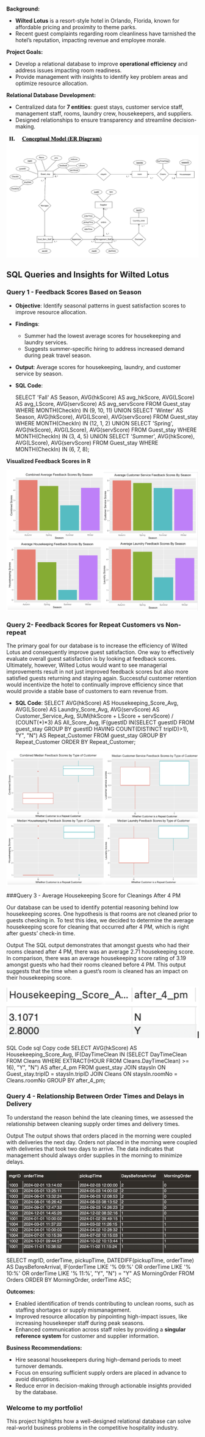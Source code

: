 **Background:**  
  - **Wilted Lotus** is a resort-style hotel in Orlando, Florida, known for affordable pricing and proximity to theme parks.  
  - Recent guest complaints regarding room cleanliness have tarnished the hotel’s reputation, impacting revenue and employee morale.  

**Project Goals:**  

  - Develop a relational database to improve **operational efficiency** and address issues impacting room readiness.  
  - Provide management with insights to identify key problem areas and optimize resource allocation.  

**Relational Database Development:**  
  - Centralized data for **7 entities**: guest stays, customer service staff, management staff, rooms, laundry crew, housekeepers, and suppliers.  
  - Designed relationships to ensure transparency and streamline decision-making.
 
![Conceptual Model ER Diagram](Conceptual%20Model%20ER%20Diagram.png)

## SQL Queries and Insights for Wilted Lotus

### Query 1 - Feedback Scores Based on Season
- **Objective**: Identify seasonal patterns in guest satisfaction scores to improve resource allocation.
- **Findings**:
  - Summer had the lowest average scores for housekeeping and laundry services.
  - Suggests summer-specific hiring to address increased demand during peak travel season.
- **Output**: Average scores for housekeeping, laundry, and customer service by season.
- **SQL Code**:
 
  SELECT 'Fall' AS Season, AVG(hkScore) AS avg_hkScore, AVG(LScore) AS avg_LScore, AVG(servScore) AS avg_servScore
  FROM Guest_stay
  WHERE MONTH(CheckIn) IN (9, 10, 11)
  UNION
  SELECT 'Winter' AS Season, AVG(hkScore), AVG(LScore), AVG(servScore)
  FROM Guest_stay
  WHERE MONTH(CheckIn) IN (12, 1, 2)
  UNION
  SELECT 'Spring', AVG(hkScore), AVG(LScore), AVG(servScore)
  FROM Guest_stay
  WHERE MONTH(CheckIn) IN (3, 4, 5)
  UNION
  SELECT 'Summer', AVG(hkScore), AVG(LScore), AVG(servScore)
  FROM Guest_stay
  WHERE MONTH(CheckIn) IN (6, 7, 8);

**Visualized Feedback Scores in R**

![Feedback_Scores_By_Season](Feedback_Scores_By_Season.png)

### Query 2- Feedback Scores for Repeat Customers vs Non-repeat

The primary goal for our database is to increase the efficiency of Wilted Lotus and consequently improve guest satisfaction. One way to effectively evaluate overall guest satisfaction is by looking at feedback scores. Ultimately, however, Wilted Lotus would want to see managerial improvements result in not just improved feedback scores but also more satisfied guests returning and staying again. Successful customer retention would incentivize the hotel to continually improve efficiency since that would provide a stable base of customers to earn revenue from.

- **SQL Code**:
  SELECT AVG(hkScore) AS Housekeeping_Score_Avg, 
       AVG(LScore) AS Laundry_Score_Avg, 
       AVG(servScore) AS Customer_Service_Avg, 
       SUM(hkScore + LScore + servScore) / (COUNT(*)*3) AS All_Score_Avg,
       IF(guestID IN(SELECT guestID FROM guest_stay GROUP BY guestID HAVING COUNT(DISTINCT tripID)>1), "Y", "N") AS Repeat_Customer
FROM guest_stay
GROUP BY Repeat_Customer
ORDER BY Repeat_Customer;

![Repeat_Customer_Scores](Repeat_Customer_Scores.png)


###Query 3 - Average Housekeeping Score for Cleanings After 4 PM

Our database can be used to identify potential reasoning behind low housekeeping scores. One hypothesis is that rooms are not cleaned prior to guests checking in. To test this idea, we decided to determine the average housekeeping score for cleaning that occurred after 4 PM, which is right after guests’ check-in time.

Output
The SQL output demonstrates that amongst guests who had their rooms cleaned after 4 PM, there was an average 2.71 housekeeping score. In comparison, there was an average housekeeping score rating of 3.19 amongst guests who had their rooms cleaned before 4 PM. This output suggests that the time when a guest’s room is cleaned has an impact on their housekeeping score.

![Housekeeping_Score](Housekeeping_Score.png)

SQL Code
sql
Copy code
SELECT AVG(hkScore) AS Housekeeping_Score_Avg, 
       IF(DayTimeClean IN (SELECT DayTimeClean FROM Cleans WHERE EXTRACT(HOUR FROM Cleans.DayTimeClean) >= 16), "Y", "N") AS after_4_pm
FROM guest_stay
JOIN staysIn ON Guest_stay.tripID = staysIn.tripID
JOIN Cleans ON staysIn.roomNo = Cleans.roomNo
GROUP BY after_4_pm;

### Query 4 - Relationship Between Order Times and Delays in Delivery

To understand the reason behind the late cleaning times, we assessed the relationship between cleaning supply order times and delivery times.

Output
The output shows that orders placed in the morning were coupled with deliveries the next day. Orders not placed in the morning were coupled with deliveries that took two days to arrive. The data indicates that management should always order supplies in the morning to minimize delays.

![Query 4](Query%204.png)
SELECT mgrID, 
       orderTime, 
       pickupTime, 
       DATEDIFF(pickupTime, orderTime) AS DaysBeforeArrival,
       IF(orderTime LIKE '% 09:%' OR orderTime LIKE '% 10:%' OR 
          orderTime LIKE '% 11:%', "Y", "N") = "Y" AS MorningOrder 
FROM Orders 
ORDER BY MorningOrder, orderTime ASC;

**Outcomes:**  
  - Enabled identification of trends contributing to unclean rooms, such as staffing shortages or supply mismanagement.  
  - Improved resource allocation by pinpointing high-impact issues, like increasing housekeeper staff during peak seasons.  
  - Enhanced communication across staff roles by providing a **singular reference system** for customer and supplier information.  

**Business Recommendations:**  
  - Hire seasonal housekeepers during high-demand periods to meet turnover demands.  
  - Focus on ensuring sufficient supply orders are placed in advance to avoid disruptions.  
  - Reduce error in decision-making through actionable insights provided by the database.  

### Welcome to my portfolio!  
This project highlights how a well-designed relational database can solve real-world business problems in the competitive hospitality industry.  
